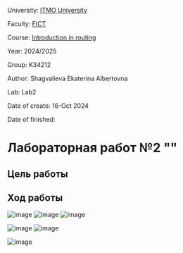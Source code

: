 University: [ITMO University](https://itmo.ru/ru/)

Faculty: [FICT](https://fict.itmo.ru)

Course: [Introduction in routing](https://github.com/itmo-ict-faculty/introduction-in-routing)

Year: 2024/2025

Group: K34212

Author: Shagvalieva Ekaterina Albertovna

Lab: Lab2

Date of create: 16-Oct 2024

Date of finished: 

# Лабораторная работ №2 ""

## Цель работы



## Ход работы



![image](https://github.com/user-attachments/assets/c34b8f5f-022f-460c-a65b-364a71c8b471)
![image](https://github.com/user-attachments/assets/701b2ae3-edbc-4d88-a05d-e46a4ec5a014)
![image](https://github.com/user-attachments/assets/69accc23-a7f7-4a21-b2d6-39cfa6ce0e85)

![image](https://github.com/user-attachments/assets/356f13fe-3f2a-4f72-a6fa-1361e00ed226)
![image](https://github.com/user-attachments/assets/e26415f0-4b52-4e9d-a354-ef10135af657)


![image](https://github.com/user-attachments/assets/956699b2-780b-495f-82a2-77d9b4f714de)





